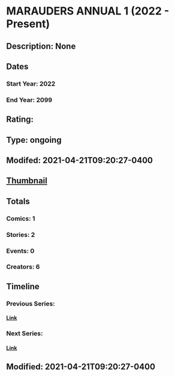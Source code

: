 # MARAUDERS ANNUAL 1 (2022 - Present)
## Description: None
## Dates
### Start Year: 2022
### End Year: 2099
## Rating: 
## Type: ongoing
## Modifed: 2021-04-21T09:20:27-0400
## [Thumbnail](http://i.annihil.us/u/prod/marvel/i/mg/b/40/image_not_available.jpg)
## Totals
### Comics: 1
### Stories: 2
### Events: 0
### Creators: 6
## Timeline
### Previous Series: 
#### [Link]()
### Next Series: 
#### [Link]()
## Modified: 2021-04-21T09:20:27-0400